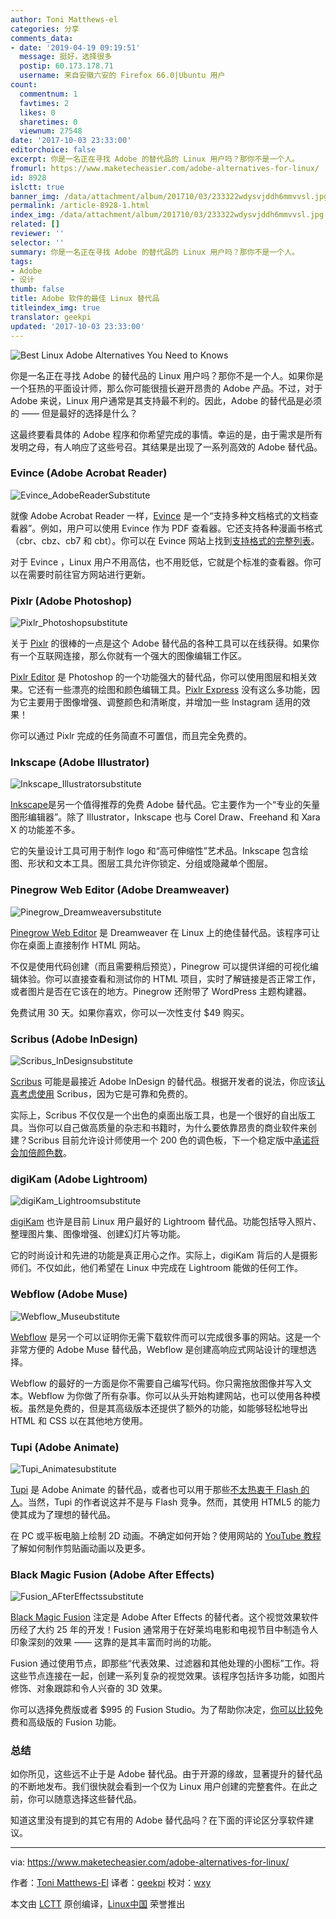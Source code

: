 ```yaml
---
author: Toni Matthews-el
categories: 分享
comments_data:
- date: '2019-04-19 09:19:51'
  message: 挺好，选择很多
  postip: 60.173.178.71
  username: 来自安徽六安的 Firefox 66.0|Ubuntu 用户
count:
  commentnum: 1
  favtimes: 2
  likes: 0
  sharetimes: 0
  viewnum: 27548
date: '2017-10-03 23:33:00'
editorchoice: false
excerpt: 你是一名正在寻找 Adobe 的替代品的 Linux 用户吗？那你不是一个人。
fromurl: https://www.maketecheasier.com/adobe-alternatives-for-linux/
id: 8928
islctt: true
banner_img: /data/attachment/album/201710/03/233322wdysvjddh6mmvvsl.jpg
permalink: /article-8928-1.html
index_img: /data/attachment/album/201710/03/233322wdysvjddh6mmvvsl.jpg.thumb.jpg
related: []
reviewer: ''
selector: ''
summary: 你是一名正在寻找 Adobe 的替代品的 Linux 用户吗？那你不是一个人。
tags:
- Adobe
- 设计
thumb: false
title: Adobe 软件的最佳 Linux 替代品
titleindex_img: true
translator: geekpi
updated: '2017-10-03 23:33:00'
---
```


![](/data/attachment/album/201710/03/233322wdysvjddh6mmvvsl.jpg "Best Linux Adobe Alternatives You Need to Knows")


你是一名正在寻找 Adobe 的替代品的 Linux 用户吗？那你不是一个人。如果你是一个狂热的平面设计师，那么你可能很擅长避开昂贵的 Adobe 产品。不过，对于 Adobe 来说，Linux 用户通常是其支持最不利的。因此，Adobe 的替代品是必须的 —— 但是最好的选择是什么？


这最终要看具体的 Adobe 程序和你希望完成的事情。幸运的是，由于需求是所有发明之母，有人响应了这些号召。其结果是出现了一系列高效的 Adobe 替代品。


### Evince (Adobe Acrobat Reader)


![Evince_AdobeReaderSubstitute](/data/attachment/album/201710/03/233323pgns9vszn9vdfgov.jpg "Evince_AdobeReaderSubstitute")


就像 Adobe Acrobat Reader 一样，[Evince](https://wiki.gnome.org/Apps/Evince) 是一个“支持多种文档格式的文档查看器”。例如，用户可以使用 Evince 作为 PDF 查看器。它还支持各种漫画书格式（cbr、cbz、cb7 和 cbt）。你可以在 Evince 网站上找到[支持格式的完整列表](https://wiki.gnome.org/Apps/Evince/SupportedDocumentFormats)。


对于 Evince ，Linux 用户不用高估，也不用贬低，它就是个标准的查看器。你可以在需要时前往官方网站进行更新。


### Pixlr (Adobe Photoshop)


![Pixlr_Photoshopsubstitute](/data/attachment/album/201710/03/233326aqja4wzawvww483a.jpg "Pixlr_Photoshopsubstitute")


关于 [Pixlr](https://pixlr.com/) 的很棒的一点是这个 Adobe 替代品的各种工具可以在线获得。如果你有一个互联网连接，那么你就有一个强大的图像编辑工作区。


[Pixlr Editor](https://pixlr.com/editor/) 是 Photoshop 的一个功能强大的替代品，你可以使用图层和相关效果。它还有一些漂亮的绘图和颜色编辑工具。[Pixlr Express](https://pixlr.com/express/) 没有这么多功能，因为它主要用于图像增强、调整颜色和清晰度，并增加一些 Instagram 适用的效果！


你可以通过 Pixlr 完成的任务简直不可置信，而且完全免费的。


### Inkscape (Adobe Illustrator)


![Inkscape_Illustratorsubstitute](/data/attachment/album/201710/03/233330ts5sebls5h5wssd7.jpg "Inkscape_Illustratorsubstitute")


[Inkscape](https://inkscape.org/en/)是另一个值得推荐的免费 Adobe 替代品。它主要作为一个“专业的矢量图形编辑器”。除了 Illustrator，Inkscape 也与 Corel Draw、Freehand 和 Xara X 的功能差不多。


它的矢量设计工具可用于制作 logo 和“高可伸缩性”艺术品。Inkscape 包含绘图、形状和文本工具。图层工具允许你锁定、分组或隐藏单个图层。


### Pinegrow Web Editor (Adobe Dreamweaver)


![Pinegrow_Dreamweaversubstitute](/data/attachment/album/201710/03/233331azt7imxe044uxmzm.jpg "Pinegrow_Dreamweaversubstitute")


[Pinegrow Web Editor](http://pinegrow.com/) 是 Dreamweaver 在 Linux 上的绝佳替代品。该程序可让你在桌面上直接制作 HTML 网站。


不仅是使用代码创建（而且需要稍后预览），Pinegrow 可以提供详细的可视化编辑体验。你可以直接查看和测试你的 HTML 项目，实时了解链接是否正常工作，或者图片是否在它该在的地方。Pinegrow 还附带了 WordPress 主题构建器。


免费试用 30 天。如果你喜欢，你可以一次性支付 $49 购买。


### Scribus (Adobe InDesign)


![Scribus_InDesignsubstitute](/data/attachment/album/201710/03/233332t0p0mvatebbgtxka.jpg "Scribus_InDesignsubstitute")


[Scribus](https://www.scribus.net/) 可能是最接近 Adobe InDesign 的替代品。根据开发者的说法，你应该[认真考虑使用](https://www.scribus.net/why-on-earth-should-i-use-scribus-2/) Scribus，因为它是可靠和免费的。


实际上，Scribus 不仅仅是一个出色的桌面出版工具，也是一个很好的自出版工具。当你可以自己做高质量的杂志和书籍时，为什么要依靠昂贵的商业软件来创建？Scribus 目前允许设计师使用一个 200 色的调色板，下一个稳定版中[承诺将会加倍颜色数](https://www.scribus.net/because-color-matters/)。


### digiKam (Adobe Lightroom)


![digiKam_Lightroomsubstitute](/data/attachment/album/201710/03/233332oh2pohtkvzhnekkk.jpg "digiKam_Lightroomsubstitute")


[digiKam](http://digikam.org/) 也许是目前 Linux 用户最好的 Lightroom 替代品。功能包括导入照片、整理图片集、图像增强、创建幻灯片等功能。


它的时尚设计和先进的功能是真正用心之作。实际上，digiKam 背后的人是摄影师们。不仅如此，他们希望在 Linux 中完成在 Lightroom 能做的任何工作。


### Webflow (Adobe Muse)


![Webflow_Museubstitute](/data/attachment/album/201710/03/233332skzdoacppou3k8ak.jpg "Webflow_Museubstitute")


[Webflow](https://webflow.com/) 是另一个可以证明你无需下载软件而可以完成很多事的网站。这是一个非常方便的 Adobe Muse 替代品，Webflow 是创建高响应式网站设计的理想选择。


Webflow 的最好的一方面是你不需要自己编写代码。你只需拖放图像并写入文本。Webflow 为你做了所有杂事。你可以从头开始构建网站，也可以使用各种模板。虽然是免费的，但是其高级版本还提供了额外的功能，如能够轻松地导出 HTML 和 CSS 以在其他地方使用。


### Tupi (Adobe Animate)


![Tupi_Animatesubstitute](/data/attachment/album/201710/03/233333eyklpq00w00kyr12.jpg "Tupi_Animatesubstitute")


[Tupi](http://www.maefloresta.com/portal/) 是 Adobe Animate 的替代品，或者也可以用于那些[不太热衷于 Flash 的人](https://www.maketecheasier.com/sites-moving-away-flash/)。当然，Tupi 的作者说这并不是与 Flash 竞争。然而，其使用 HTML5 的能力使其成为了理想的替代品。


在 PC 或平板电脑上绘制 2D 动画。不确定如何开始？使用网站的 [YouTube 教程](https://www.youtube.com/user/maefloresta)了解如何制作剪贴画动画以及更多。


### Black Magic Fusion (Adobe After Effects)


![Fusion_AFterEffectssubstitute](/data/attachment/album/201710/03/233334f28jx8nnpjlxj2rb.jpg "Fusion_AFterEffectssubstitute")


[Black Magic Fusion](https://www.blackmagicdesign.com/) 注定是 Adobe After Effects 的替代者。这个视觉效果软件历经了大约 25 年的开发！Fusion 通常用于在好莱坞电影和电视节目中制造令人印象深刻的效果 —— 这靠的是其丰富而时尚的功能。


Fusion 通过使用节点，即那些“代表效果、过滤器和其他处理的小图标”工作。将这些节点连接在一起，创建一系列复杂的视觉效果。该程序包括许多功能，如图片修饰、对象跟踪和令人兴奋的 3D 效果。


你可以选择免费版或者 $995 的 Fusion Studio。为了帮助你决定，[你可以比较](https://www.blackmagicdesign.com/products/fusion/compare)免费和高级版的 Fusion 功能。


### 总结


如你所见，这些远不止于是 Adobe 替代品。由于开源的缘故，显著提升的替代品的不断地发布。我们很快就会看到一个仅为 Linux 用户创建的完整套件。在此之前，你可以随意选择这些替代品。


知道这里没有提到的其它有用的 Adobe 替代品吗？在下面的评论区分享软件建议。




---


via: <https://www.maketecheasier.com/adobe-alternatives-for-linux/>


作者：[Toni Matthews-El](https://www.maketecheasier.com/author/ttmatthe/) 译者：[geekpi](https://github.com/geekpi) 校对：[wxy](https://github.com/wxy)


本文由 [LCTT](https://github.com/LCTT/TranslateProject) 原创编译，[Linux中国](https://linux.cn/) 荣誉推出